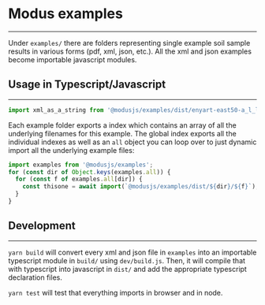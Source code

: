 # Modus examples
------------------------------------

Under `examples/` there are folders representing single example soil sample results in various forms (pdf, xml, json, etc.).
All the xml and json examples become importable javascript modules.

## Usage in Typescript/Javascript
---------------------------------
```typescript
import xml_as_a_string from '@modusjs/examples/dist/enyart-east50-a_l_labs/hand-modus_xml.js'
```

Each example folder exports a index which contains an array of all the underlying filenames for this example.
The global index exports all the individual indexes as well as an `all` object you can loop over to just 
dynamic import all the underlying example files:

```javascript
import examples from '@modusjs/examples';
for (const dir of Object.keys(examples.all)) {
  for (const f of examples.all[dir]) {
    const thisone = await import(`@modusjs/examples/dist/${dir}/${f}`);
  }
}
```


## Development
--------------
`yarn build` will convert every xml and json file in `examples` into an importable typescript module in `build/`
using `dev/build.js`.  Then, it will compile that with typescript into javascript in `dist/` and add the appropriate
typescript declaration files.

`yarn test` will test that everything imports in browser and in node.
